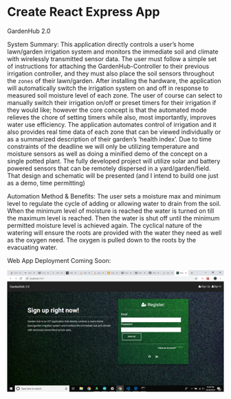 # Create React Express App
GardenHub 2.0

System Summary:
This application directly controls a user’s home lawn/garden  irrigation system and monitors the immediate soil and climate with wirelessly transmitted sensor data. The user must follow a simple set of instructions for attaching the GardenHub-Controller to their previous irrigation controller, and they must also place the soil sensors throughout the `zones` of their lawn/garden. After installing the hardware, the application will automatically switch the irrigation system on and off in response to measured soil moisture level of each zone. The user of course can select to manually switch their irrigation on/off or preset timers for their irrigation if they would like; however the core concept is that the automated mode relieves the chore of setting timers while also, most importantly, improves water use efficiency.
	The application automates control of irrigation and it also provides real time data of each zone that can be viewed individually or as a summarized description of their garden’s ‘health index’. Due to time constraints of the deadline we will only be utilizing temperature and moisture sensors as well as doing a minified demo of the concept on a single potted plant. The fully developed project will utilize solar and battery powered sensors that can be remotely dispersed in a yard/garden/field. That design and schematic will be presented (and I intend to build one just as a demo, time permitting)


Automation Method & Benefits:
The user sets a moisture max and minimum level to regulate the cycle of adding or allowing water to drain from the soil. When the minimum level of moisture is reached the water is turned on till the maximum level is reached. Then the water is shut off until the minimum permitted moisture level is achieved again. The cyclical nature of the watering will ensure the roots are provided with the water they need as well as the oxygen need. The oxygen is pulled down to the roots by the evacuating water. 


Web App Deployment Coming Soon:

<img src='https://github.com/Pioneer18/garden_hub2.1/blob/master/src/images/Screenshot%20(37).png'>
